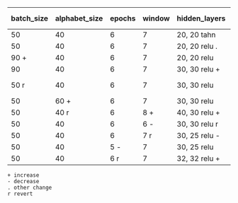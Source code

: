 | batch_size | alphabet_size | epochs | window | hidden_layers  | dev acc |
| ---------- | ------------- | ------ | ------ | -------------- | ------- |
| 50         | 40            | 6      | 7      | 20, 20  tahn   | 99.33   |
| 50         | 40            | 6      | 7      | 20, 20  relu . | 99.46   |
| 90       + | 40            | 6      | 7      | 20, 20  relu   | 99.39   |
| 90         | 40            | 6      | 7      | 30, 30  relu + | 99.44   |
| 50       r | 40            | 6      | 7      | 30, 30  relu   | 99.52 . |
| 50         | 60          + | 6      | 7      | 30, 30  relu   | 99.42   |
| 50         | 40          r | 6      | 8    + | 40, 30  relu + | 99.43   |
| 50         | 40            | 6      | 6    - | 30, 30  relu r | 99.42   |
| 50         | 40            | 6      | 7    r | 30, 25  relu - | 99.47   |
| 50         | 40            | 5    - | 7      | 30, 25  relu   | 99.49   |
| 50         | 40            | 6    r | 7      | 32, 32  relu + | 99.42   |

```
+ increase
- decrease
. other change
r revert
```